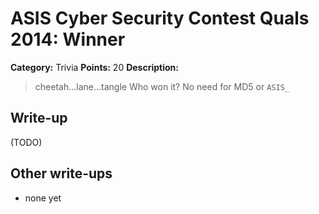 # ASIS Cyber Security Contest Quals 2014: Winner

**Category:** Trivia
**Points:** 20
**Description:**

> cheetah...lane...tangle
> Who won it?
> No need for MD5 or `ASIS_`

## Write-up

(TODO)

## Other write-ups

* none yet
